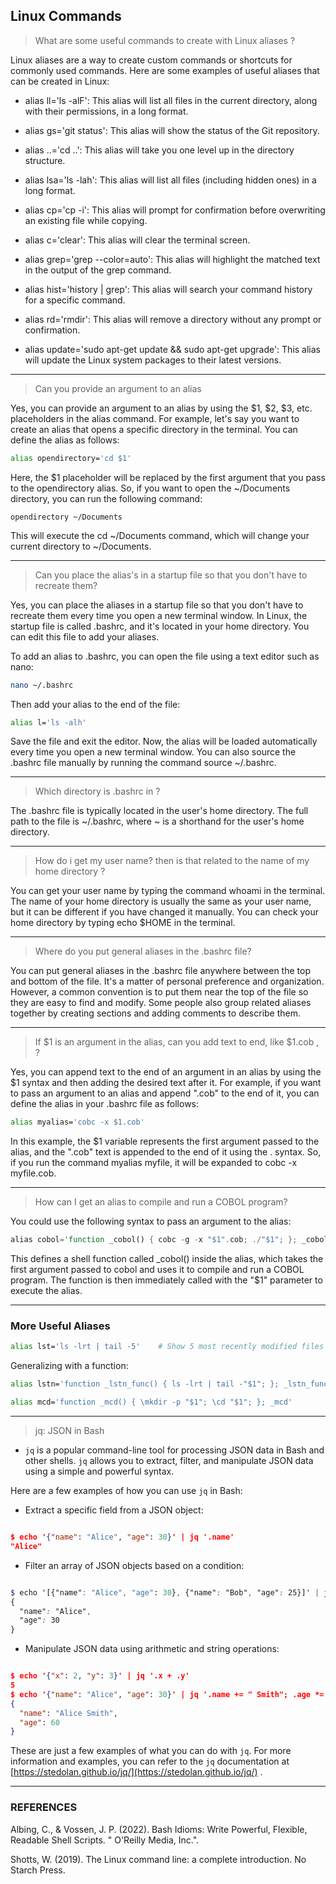 ## Linux Commands


> What are some useful commands to create with Linux aliases ? 

Linux aliases are a way to create custom commands or shortcuts for commonly used commands. Here are some examples of useful aliases that can be created in Linux:

- alias ll='ls -alF': This alias will list all files in the current directory, along with their permissions, in a long format.

- alias gs='git status': This alias will show the status of the Git repository.

- alias ..='cd ..': This alias will take you one level up in the directory structure.

- alias lsa='ls -lah': This alias will list all files (including hidden ones) in a long format.

- alias cp='cp -i': This alias will prompt for confirmation before overwriting an existing file while copying.

- alias c='clear': This alias will clear the terminal screen.

- alias grep='grep --color=auto': This alias will highlight the matched text in the output of the grep command.

- alias hist='history | grep': This alias will search your command history for a specific command.

- alias rd='rmdir': This alias will remove a directory without any prompt or confirmation.

- alias update='sudo apt-get update && sudo apt-get upgrade': This alias will update the Linux system packages to their latest versions.

---

> Can you provide an argument to an alias

Yes, you can provide an argument to an alias by using the $1, $2, $3, etc. placeholders in the alias command. For example, let's say you want to create an alias that opens a specific directory in the terminal. You can define the alias as follows:

```bash
alias opendirectory='cd $1'
```

Here, the $1 placeholder will be replaced by the first argument that you pass to the opendirectory alias. So, if you want to open the ~/Documents directory, you can run the following command:

```
opendirectory ~/Documents
```

This will execute the cd ~/Documents command, which will change your current directory to ~/Documents.

---
> Can you place the alias's in a startup file so that you don't have to recreate them? 

Yes, you can place the aliases in a startup file so that you don't have to recreate them every time you open a new terminal window. In Linux, the startup file is called .bashrc, and it's located in your home directory. You can edit this file to add your aliases.

To add an alias to .bashrc, you can open the file using a text editor such as nano:

```bash
nano ~/.bashrc
```

Then add your alias to the end of the file:

```bash
alias l='ls -alh'
```

Save the file and exit the editor. Now, the alias will be loaded automatically every time you open a new terminal window. You can also source the .bashrc file manually by running the command source ~/.bashrc.

---
> Which directory is .bashrc in ? 

The .bashrc file is typically located in the user's home directory. The full path to the file is ~/.bashrc, where ~ is a shorthand for the user's home directory.

---
> How do i get my user name? then is that related to the name of my home directory ? 

You can get your user name by typing the command whoami in the terminal. The name of your home directory is usually the same as your user name, but it can be different if you have changed it manually. You can check your home directory by typing echo $HOME in the terminal.

---
> Where do you put general aliases in the .bashrc  file? 

You can put general aliases in the .bashrc file anywhere between the top and bottom of the file. It's a matter of personal preference and organization. However, a common convention is to put them near the top of the file so they are easy to find and modify. Some people also group related aliases together by creating sections and adding comments to describe them.

---
> If $1 is an argument in the alias, can you add text to end, like $1.cob , ? 

Yes, you can append text to the end of an argument in an alias by using the $1 syntax and then adding the desired text after it. For example, if you want to pass an argument to an alias and append ".cob" to the end of it, you can define the alias in your .bashrc file as follows:

```bash
alias myalias='cobc -x $1.cob'
```

In this example, the $1 variable represents the first argument passed to the alias, and the ".cob" text is appended to the end of it using the . syntax. So, if you run the command myalias myfile, it will be expanded to cobc -x myfile.cob.

---
> How can I get an alias to compile and run a COBOL program? 

You could use the following syntax to pass an argument to the alias:

```rust
alias cobol='function _cobol() { cobc -g -x "$1".cob; ./"$1"; }; _cobol'
```

This defines a shell function called _cobol() inside the alias, which takes the first argument passed to cobol and uses it to compile and run a COBOL program. The function is then immediately called with the "$1" parameter to execute the alias.

---

### More Useful Aliases

```bash
alias lst='ls -lrt | tail -5'    # Show 5 most recently modified files in dir
```

Generalizing with a function:

```bash
alias lstn='function _lstn_func() { ls -lrt | tail -"$1"; }; _lstn_func'   # Show n most recently modified files in dir
```

```bash
alias mcd='function _mcd() { \mkdir -p "$1"; \cd "$1"; }; _mcd'            # make directory, change to directory
```
---
> jq: JSON in Bash

- `jq` is a popular command-line tool for processing JSON data in Bash and other shells. `jq` allows you to extract, filter, and manipulate JSON data using a simple and powerful syntax.

Here are a few examples of how you can use `jq` in Bash: 
- Extract a specific field from a JSON object:

```json

$ echo '{"name": "Alice", "age": 30}' | jq '.name'
"Alice"
``` 
- Filter an array of JSON objects based on a condition:

```scss

$ echo '[{"name": "Alice", "age": 30}, {"name": "Bob", "age": 25}]' | jq '.[] | select(.age > 27)'
{
  "name": "Alice",
  "age": 30
}
``` 
- Manipulate JSON data using arithmetic and string operations:

```json

$ echo '{"x": 2, "y": 3}' | jq '.x + .y'
5
$ echo '{"name": "Alice", "age": 30}' | jq '.name += " Smith"; .age *= 2'
{
  "name": "Alice Smith",
  "age": 60
}
```

These are just a few examples of what you can do with `jq`. For more information and examples, you can refer to the `jq` documentation at [https://stedolan.github.io/jq/](https://stedolan.github.io/jq/) .


---
### REFERENCES

Albing, C., & Vossen, J. P. (2022). Bash Idioms: Write Powerful, Flexible, Readable Shell Scripts. " O'Reilly Media, Inc.".

Shotts, W. (2019). The Linux command line: a complete introduction. No Starch Press.



